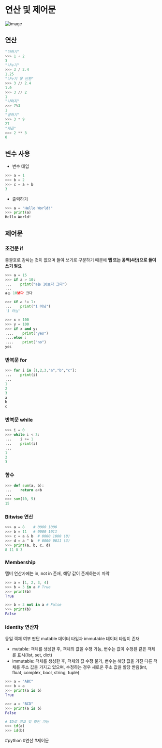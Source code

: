 
# 연산 및 제어문

![image](https://user-images.githubusercontent.com/1871682/97956992-5a0a2100-1ded-11eb-9e37-083a872fb6aa.png)

## 연산

```python
"더하기"
>>> 1 + 2 
3
"나누기"
>>> 3 / 2.4
1.25
"나누기 몫 반환"
>>> 3 // 2.4
1.0
>>> 3 // 2
1
"나머지"
>>> 7%3
1
"곱하기"
>>> 3 * 9
27
"제곱"
>>> 2 ** 3
8
```

## 변수 사용

* 변수 대입

```python
>>> a = 1
>>> b = 2
>>> c = a + b
3
```

* 출력하기

```python
>>> a = "Hello World!"
>>> print(a)
Hello World!
```

## 제어문

### 조건문 if

중괄호로 감싸는 것이 없으며 들여 쓰기로 구분하기 때문에 **탭 또는 공백(4칸)으로 들여 쓰기 필요**

```python
>>> a = 15
>>> if a > 10:
...    print("a는 10보다 크다")
...
a는 10보다 크다    

>>> if a != 1: 
...    print("1 아님")
'1 아님'

>>> x = 100
>>> y = 100
>>> if x and y:
....    print("yes")
....else :
....    print("no")    
yes
```


### 반복문 for


```python
>>> for i in [1,2,3,"a","b","c"]:
...    print(i)
...
1
2
3
a
b
c
```

### 반복문 while

```python
>>> i = 0
>>> while i < 3:
...    i += 1
...    print(i)
... 
1
2
3
```

### 함수

```python
>>> def sum(a, b):
...    return a+b
...
>>> sum(10, 5)
15
```



### Bitwise 연산

```python 
>>> a = 8    # 0000 1000
>>> b = 11   # 0000 1011
>>> c = a & b  # 0000 1000 (8)
>>> d = a ^ b  # 0000 0011 (3)
>>> print(a, b, c, d)
8 11 8 3
```

### Membership

멤버 연산자에는 in, not in 존재, 해당 값이 존재하는지 파악

```python 
>>> a = [1, 2, 3, 4]
>>> b = 3 in a # True
>>> print(b)
True

>>> b = 3 not in a # False
>>> print(b)
False

```

### Identity 연산자

동일 객체 여부 판단
mutable 데이터 타입과 immutable 데이터 타입이 존재

* mutable: 객체를 생성한 후, 객체의 값을 수정 가능, 변수는 값이 수정된 같은 객체를 표시(list, set, dict)
* immutable: 객체를 생성한 후, 객체의 값 수정 불가, 변수는 해당 값을 가진 다른 객체를 주소 값을 가지고 있으며, 수정하는 경우 새로운 주소 값을 할당 받음(int, float, complex, bool, string, tuple)

```python 
>>> a = "ABC"
>>> b = a
>>> print(a is b)
True

>>> a = "BCD"
>>> print(a is b)
False

# ID로 비교 및 확인 가능
>>> id(a)
>>> id(b)
```

#python #연산 #제어문